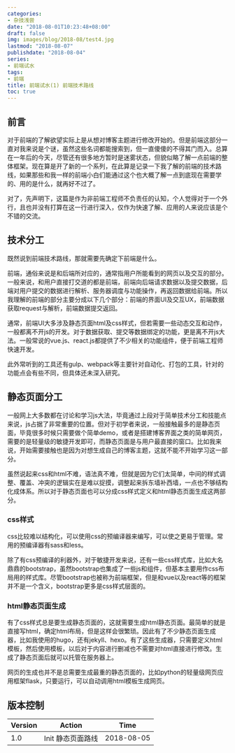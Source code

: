 ```yaml
---
categories:
- 杂技浅尝
date: "2018-08-01T10:23:48+08:00"
draft: false
img: images/blog/2018-08/test4.jpg
lastmod: "2018-08-07"
publishdate: "2018-08-04"
series:
- 前端试水
tags:
- 前端
title: 前端试水(1) 前端技术路线
toc: true
---
```


## 前言

对于前端的了解欲望实际上是从想对博客主题进行修改开始的。但是前端这部分一直对我来说是个谜，虽然这些名词都能搜索到，但一直傻傻的不得其门而入。总算在一年后的今天，尽管还有很多地方暂时是迷雾状态，但貌似略了解一点前端的整体框架。现在算是开了新的一个系列，在此算是记录一下我了解的前端的技术路线，如果那些和我一样的前端小白们能通过这个也大概了解一点到底现在需要学的、用的是什么，就再好不过了。

对了，先声明下，这篇是作为非前端工程师不负责任的认知，个人觉得对于一个外行，且也并没有打算在这一行进行深入，仅作为快速了解、应用的人来说应该是个不错的交流。

## 技术分工

既然说到前端技术路线，那就需要先确定下前端是什么。

前端，通俗来说是和后端所对应的，通常指用户所能看到的网页以及交互的部分。一般来说，和用户直接打交道的都是前端，前端向后端请求数据以及提交数据，后端对用户提交的数据进行解析、服务器调度与功能操作，再返回数据给前端。所以我理解的前端的部分主要分成以下几个部分：前端的界面UI及交互UX，前端数据获取request与解析，前端数据提交返回。

通常，前端UI大多涉及静态页面html及css样式，但若需要一些动态交互和动作，一般都离不开js的开发。对于数据获取、提交等数据绑定的功能，更是离不开js大法。一般常说的vue.js、react.js都提供了不少相关的功能组件，便于前端工程师快速开发。

此外常听到的工具还有gulp、webpack等主要针对自动化、打包的工具，针对的功能点会有些不同，但具体还未深入研究。

## 静态页面分工

一般网上大多数都在讨论和学习js大法，毕竟通过上段对于简单技术分工和技能点来说，js占据了非常重要的位置。但对于初学者来说，一般接触最多的是静态页面，毕竟很多时候只需要做个简单demo，或者是搭建博客界面之类的简单网页，需要的是轻量级的敏捷开发即可，而静态页面是与用户最直接的窗口。比如我来说，开始需要接触也是因为对想生成自己的博客主题，这就不能不开始学习这一部分。

虽然说起来css和html不难，语法真不难，但就是因为它们太简单，中间的样式调整、覆盖、冲突的逻辑实在是难以捉摸，调整起来拆东墙补西墙，一点也不够结构化成体系。所以对于静态页面也可以分成css样式定义和html静态页面生成这两部分。

### css样式

css比较难以结构化，可以使用css的预编译器来编写，可以使之更易于管理。常用的预编译器有sass和less。

除了有css预编译的利器外，对于敏捷开发来说，还有一些css样式库，比如大名鼎鼎的bootstrap，虽然bootstrap也集成了一些js和组件，但基本主要用作css布局用的样式库。尽管bootstrap也被称为前端框架，但是和vue以及react等的框架并不是一个含义，bootstrap更多是css样式层面的。

### html静态页面生成

有了css样式总是要生成静态页面的，这就需要生成html静态页面。最简单的就是直接写html，确定html布局，但是这样会很繁琐。因此有了不少静态页面生成器，比如我使用的hugo，还有jekyll、hexo。有了这些生成器，只需要定义html模板，然后使用模板，以后对于内容进行删减也不需要对html直接进行修改。生成了静态页面后就可以托管在服务器上。

网页的生成也并不是总需要生成最重的静态页面的，比如python的轻量级网页应用框架flask，只要运行，可以自动调用html模板生成网页。

## 版本控制

| Version | Action            | Time       |
| ------- | ----------------- | ---------- |
| 1.0     | Init 静态页面路线 | 2018-08-05 |


